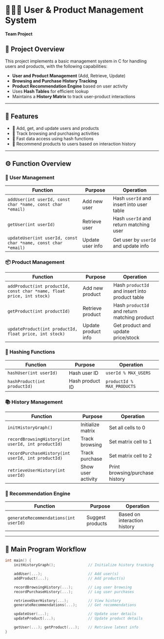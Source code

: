 # 🧑‍💼🛒 User & Product Management System

**Team Project**

## 📌 Project Overview

This project implements a basic management system in C for handling users and products, with the following capabilities:
- **User and Product Management** (Add, Retrieve, Update)
- **Browsing and Purchase History Tracking**
- **Product Recommendation Engine** based on user activity
- Uses **Hash Tables** for efficient lookup
- Maintains a **History Matrix** to track user-product interactions

---

## 🚀 Features

- 🔹 Add, get, and update users and products
- 🔹 Track browsing and purchasing activities
- 🔹 Fast data access using hash functions
- 🔹 Recommend products to users based on interaction history

---

## ⚙️ Function Overview

### 👤 User Management

| Function | Purpose | Operation |
|---------|---------|-----------|
| `addUser(int userId, const char *name, const char *email)` | Add new user | Hash `userId` and insert into user table |
| `getUser(int userId)` | Retrieve user | Hash `userId` and return matching user |
| `updateUser(int userId, const char *name, const char *email)` | Update user info | Get user by `userId` and update info |

### 📦 Product Management

| Function | Purpose | Operation |
|---------|---------|-----------|
| `addProduct(int productId, const char *name, float price, int stock)` | Add new product | Hash `productId` and insert into product table |
| `getProduct(int productId)` | Retrieve product | Hash `productId` and return matching product |
| `updateProduct(int productId, float price, int stock)` | Update product info | Get product and update price/stock |

### 🔢 Hashing Functions

| Function | Purpose | Operation |
|---------|---------|-----------|
| `hashUser(int userId)` | Hash user ID | `userId % MAX_USERS` |
| `hashProduct(int productId)` | Hash product ID | `productId % MAX_PRODUCTS` |

### 📚 History Management

| Function | Purpose | Operation |
|---------|---------|-----------|
| `initHistoryGraph()` | Initialize matrix | Set all cells to 0 |
| `recordBrowsingHistory(int userId, int productId)` | Track browsing | Set matrix cell to 1 |
| `recordPurchaseHistory(int userId, int productId)` | Track purchase | Set matrix cell to 2 |
| `retrieveUserHistory(int userId)` | Show user activity | Print browsing/purchase history |

### 🤖 Recommendation Engine

| Function | Purpose | Operation |
|---------|---------|-----------|
| `generateRecommendations(int userId)` | Suggest products | Based on interaction history |

---

## 🔁 Main Program Workflow

```c
int main() {
    initHistoryGraph();               // Initialize history tracking

    addUser(...);                     // Add user(s)
    addProduct(...);                  // Add product(s)

    recordBrowsingHistory(...);       // Log user browsing
    recordPurchaseHistory(...);       // Log user purchases

    retrieveUserHistory(...);         // View history
    generateRecommendations(...);     // Get recommendations

    updateUser(...);                  // Update user details
    updateProduct(...);               // Update product details

    getUser(...); getProduct(...);    // Retrieve latest info
}
